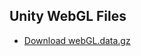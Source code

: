 ## Unity WebGL Files
- [Download webGL.data.gz](https://github.com/<Razan22-1>/<RoomUnityExperience>/releases/download/v1.0.0/webGL.data.gz)
